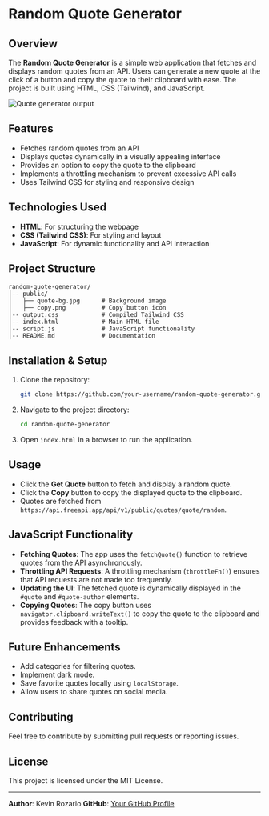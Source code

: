 # Random Quote Generator

## Overview
The **Random Quote Generator** is a simple web application that fetches and displays random quotes from an API. Users can generate a new quote at the click of a button and copy the quote to their clipboard with ease. The project is built using HTML, CSS (Tailwind), and JavaScript.

![Quote generator output](quote-output.png)

## Features
- Fetches random quotes from an API
- Displays quotes dynamically in a visually appealing interface
- Provides an option to copy the quote to the clipboard
- Implements a throttling mechanism to prevent excessive API calls
- Uses Tailwind CSS for styling and responsive design

## Technologies Used
- **HTML**: For structuring the webpage
- **CSS (Tailwind CSS)**: For styling and layout
- **JavaScript**: For dynamic functionality and API interaction

## Project Structure
```
random-quote-generator/
│-- public/
│   ├── quote-bg.jpg      # Background image
│   ├── copy.png          # Copy button icon
│-- output.css            # Compiled Tailwind CSS
│-- index.html            # Main HTML file
│-- script.js             # JavaScript functionality
│-- README.md             # Documentation
```

## Installation & Setup
1. Clone the repository:
   ```sh
   git clone https://github.com/your-username/random-quote-generator.git
   ```
2. Navigate to the project directory:
   ```sh
   cd random-quote-generator
   ```
3. Open `index.html` in a browser to run the application.

## Usage
- Click the **Get Quote** button to fetch and display a random quote.
- Click the **Copy** button to copy the displayed quote to the clipboard.
- Quotes are fetched from `https://api.freeapi.app/api/v1/public/quotes/quote/random`.

## JavaScript Functionality
- **Fetching Quotes**: The app uses the `fetchQuote()` function to retrieve quotes from the API asynchronously.
- **Throttling API Requests**: A throttling mechanism (`throttleFn()`) ensures that API requests are not made too frequently.
- **Updating the UI**: The fetched quote is dynamically displayed in the `#quote` and `#quote-author` elements.
- **Copying Quotes**: The copy button uses `navigator.clipboard.writeText()` to copy the quote to the clipboard and provides feedback with a tooltip.

## Future Enhancements
- Add categories for filtering quotes.
- Implement dark mode.
- Save favorite quotes locally using `localStorage`.
- Allow users to share quotes on social media.

## Contributing
Feel free to contribute by submitting pull requests or reporting issues.

## License
This project is licensed under the MIT License.

---
**Author**: Kevin Rozario
**GitHub**: [Your GitHub Profile](https://github.com/Kevin-Rozario)